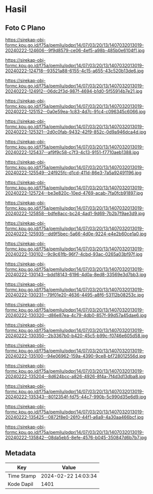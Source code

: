 # Hasil

## Foto C Plano

https://sirekap-obj-formc.kpu.go.id/f75a/pemilu/pdpr/14/07/03/20/13/1407032013019-20240222-124606--9f9d8579-ce06-4ef5-a98b-485b0e6104f1.jpg

https://sirekap-obj-formc.kpu.go.id/f75a/pemilu/pdpr/14/07/03/20/13/1407032013019-20240222-124718--93521a88-6155-4c15-a655-43c520b13de6.jpg

https://sirekap-obj-formc.kpu.go.id/f75a/pemilu/pdpr/14/07/03/20/13/1407032013019-20240222-124912--06dc2f3d-987f-4694-b1d0-5f55914b7e21.jpg

https://sirekap-obj-formc.kpu.go.id/f75a/pemilu/pdpr/14/07/03/20/13/1407032013019-20240222-125152--0a0e59ea-1c83-4d7c-91c4-c096345c6066.jpg

https://sirekap-obj-formc.kpu.go.id/f75a/pemilu/pdpr/14/07/03/20/13/1407032013019-20240222-125321--2d0c0fab-9432-42f9-852c-0d9a946dca4d.jpg

https://sirekap-obj-formc.kpu.go.id/f75a/pemilu/pdpr/14/07/03/20/13/1407032013019-20240222-125437--af9f9c58-c7f3-4c13-9151-f7710aeb1388.jpg

https://sirekap-obj-formc.kpu.go.id/f75a/pemilu/pdpr/14/07/03/20/13/1407032013019-20240222-125549--24f925fc-d1cd-411d-86e3-7a5a92491196.jpg

https://sirekap-obj-formc.kpu.go.id/f75a/pemilu/pdpr/14/07/03/20/13/1407032013019-20240222-125724--be3e820c-10ed-4769-acab-7fa0fcb91897.jpg

https://sirekap-obj-formc.kpu.go.id/f75a/pemilu/pdpr/14/07/03/20/13/1407032013019-20240222-125858--bdfe8acc-bc24-4ad1-9d69-7b2b7f9ae3d9.jpg

https://sirekap-obj-formc.kpu.go.id/f75a/pemilu/pdpr/14/07/03/20/13/1407032013019-20240222-125935--dd9f5bec-5a66-4d0e-9224-e4e2b60ce1a0.jpg

https://sirekap-obj-formc.kpu.go.id/f75a/pemilu/pdpr/14/07/03/20/13/1407032013019-20240222-130102--9c9c61fb-96f7-4cbd-93ac-0265a03bf97f.jpg

https://sirekap-obj-formc.kpu.go.id/f75a/pemilu/pdpr/14/07/03/20/13/1407032013019-20240222-130143--bdd18143-6196-4d0a-8ed8-33569e3d7bb3.jpg

https://sirekap-obj-formc.kpu.go.id/f75a/pemilu/pdpr/14/07/03/20/13/1407032013019-20240222-130231--79f01e20-4636-4495-a8f6-53112b08253c.jpg

https://sirekap-obj-formc.kpu.go.id/f75a/pemilu/pdpr/14/07/03/20/13/1407032013019-20240222-130320--d86e87ea-4c79-4db0-857f-99d57a45dae6.jpg

https://sirekap-obj-formc.kpu.go.id/f75a/pemilu/pdpr/14/07/03/20/13/1407032013019-20240222-130350--2b3367b0-b420-45c5-b99c-f0746e605d58.jpg

https://sirekap-obj-formc.kpu.go.id/f75a/pemilu/pdpr/14/07/03/20/13/1407032013019-20240222-135100--94e06962-159a-4390-9ce8-bf728012556d.jpg

https://sirekap-obj-formc.kpu.go.id/f75a/pemilu/pdpr/14/07/03/20/13/1407032013019-20240222-135204--8d624bcc-a826-4926-8f4a-7f4d3d13dba8.jpg

https://sirekap-obj-formc.kpu.go.id/f75a/pemilu/pdpr/14/07/03/20/13/1407032013019-20240222-135343--8012354f-fd75-44c7-990b-5c990d35e6d9.jpg

https://sirekap-obj-formc.kpu.go.id/f75a/pemilu/pdpr/14/07/03/20/13/1407032013019-20240222-135425--0872f8e0-26f0-44f1-a6a9-4a30aa466bcf.jpg

https://sirekap-obj-formc.kpu.go.id/f75a/pemilu/pdpr/14/07/03/20/13/1407032013019-20240222-135842--08da5eb5-8efe-4576-b045-350847d6b7b7.jpg


## Metadata

| Key        | Value               |
| ---------- | ------------------- |
| Time Stamp | 2024-02-22 14:03:34 |
| Kode Dapil | 1401                |



